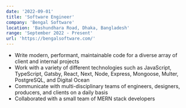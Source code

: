 ```yaml
---
date: '2022-09-01'
title: 'Software Engineer'
company: 'Bengal Software'
location: 'Bashundhara Road, Dhaka, Bangladesh'
range: 'September 2022 - Present'
url: 'https://bengalsoftware.com/'
---
```


- Write modern, performant, maintainable code for a diverse array of client and internal projects
- Work with a variety of different technologies such as JavaScript, TypeScript, Gatsby, React, Next, Node, Express, Mongoose, Multer, PostgreSQL, and Digital Ocean
- Communicate with multi-disciplinary teams of engineers, designers, producers, and clients on a daily basis
- Collaborated with a small team of MERN stack developers

